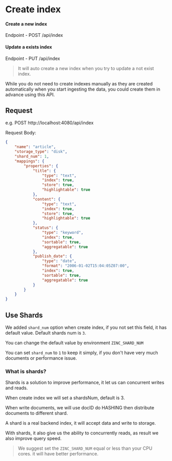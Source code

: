 # Create index

#### Create a new index

Endpoint - POST /api/index

#### Update a exists index

Endpoint - PUT /api/index

> It will auto create a new index when you try to update a not exist index.

While you do not need to create indexes manually as they are created automatically when you start ingesting the data, you could create them in advance using this API.

## Request

e.g. 
POST http://localhost:4080/api/index

Request Body: 

```json
{
	"name": "article",
	"storage_type": "disk",
	"shard_num": 1,
	"mappings": {
		"properties": {
			"title": {
				"type": "text",
				"index": true,
				"store": true,
				"highlightable": true
			},
			"content": {
				"type": "text",
				"index": true,
				"store": true,
				"highlightable": true
			},
			"status": {
				"type": "keyword",
				"index": true,
				"sortable": true,
				"aggregatable": true
			},
			"publish_date": {
				"type": "date",
				"format": "2006-01-02T15:04:05Z07:00",
				"index": true,
				"sortable": true,
				"aggregatable": true
			}
		}
	}
}
```

## Use Shards

We added `shard_num` option when create index, if you not set this field, it has default value. Default shards num is `3`.

You can change the default value by environment `ZINC_SHARD_NUM`

You can set `shard_num` to `1` to keep it simply, if you don't have very much documents or performance issue.

### What is shards?

Shards is a solution to improve performance, it let us can concurrent writes and reads.

When create index we will set a shardsNum, default is 3.

When write documents, we will use docID do HASHING then distribute documents to different shard.

A shard is a real backend index, it will accept data and write to storage.

With shards, it also give us the ability to concurrently reads, as result we also improve query speed.

> We suggest set the `ZINC_SHARD_NUM` equal or less than your CPU cores. it will have better performance.
